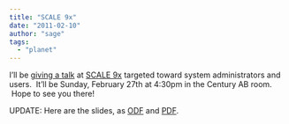 ```yaml
---
title: "SCALE 9x"
date: "2011-02-10"
author: "sage"
tags: 
  - "planet"
---
```


I’ll be [giving a talk](http://www.socallinuxexpo.org/scale9x/presentations/ceph-petabyte-scale-storage-large-and-small-scale-deployments) at [SCALE 9x](http://www.socallinuxexpo.org/scale9x/) targeted toward system administrators and users.  It’ll be Sunday, February 27th at 4:30pm in the Century AB room.  Hope to see you there!

UPDATE: Here are the slides, as [ODF](http://ceph.newdream.net/presentations/20110227%20scale9x.odp) and [PDF](http://ceph.newdream.net/presentations/20110227%20scale9x.pdf).

